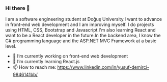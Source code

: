 ### Hi there 👋

I am a software engineering student at Doğuş University.I want to advance in front-end web development and I am improving myself. I do projects using HTML, CSS, Bootstrap and Javascript.I'm also learning React and want to be a React developer in the future.In the backend area, I know the C# programming language and the ASP.NET MVC Framework at a basic level.

- 🔭 I’m currently working on front-end web development
- 🌱 I’m currently learning React.js
- 📫 How to reach me: https://www.linkedin.com/in/yusuf-demirci-9846141bb/


